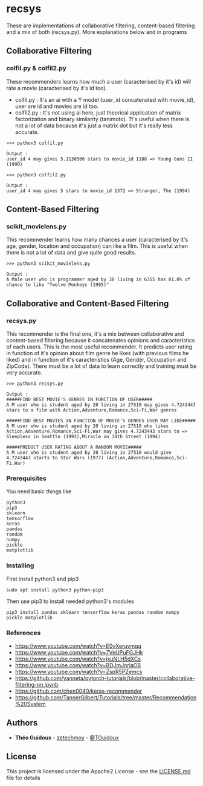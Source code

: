 # recsys

These are implementations of collaborative filtering, content-based filtering and a mix of both (recsys.py).
More explanations below and in programs

## Collaborative Filtering

### colfil.py & colfil2.py
These recommenders learns how much a user (caracterised by it's id) will rate a movie (caracterised by it's id too).

* colfil.py : It's an ai with a Y model (user_id concatenated with movie_id), user are id and movies are id too.
* colfil2.py : It's not using ai here, just theorical application of matrix factorization and binary similarity (tanimoto). Tt's useful when there is not a lot of data because it's just a matrix dot but it's really less accurate.

```
>>> python3 colfil.py

Output :
user_id 4 may gives 5.1138506 stars to movie_id 1188 => Young Guns II (1990)
```

```
>>> python3 colfil2.py

Output :
user_id 4 may gives 5 stars to movie_id 1372 => Stranger, The (1994)
```

## Content-Based Filtering

### scikit_movielens.py

This recommender learns how many chances a user (caracterised by it's age, gender, location and occupation) can like a film. This is useful when there is not a lot of data and give quite good results.

```
>>> python3 scikit_movielens.py

Output :
A Male user who is programmer aged by 30 living in 6355 has 81.0% of chance to like "Twelve Monkeys (1995)"
```

## Collaborative and Content-Based Filtering

### recsys.py
This recommender is the final one, it's a mix between collaborative and content-based filtering because it concatenates opinions and caracteristics of each users. This is the most useful recommender.
It predicts user rating in function of it's opinion about film genre he likes (with previous films he liked) and in function of it's caracteristics (Age, Gender, Occupation and ZipCode).
There must be a lot of data to learn correctly and training must be very accurate.

```
>>> python3 recsys.py

Output :
#####FIND BEST MOVIE'S GENRES IN FUNCTION OF USER#####
A M user who is student aged by 20 living in 27510 may gives 4.7243447 stars to a film with Action,Adventure,Romance,Sci-Fi,War genres

#####FIND BEST MOVIES IN FUNCTION OF MOVIE'S GENRES USER MAY LIKE#####
A M user who is student aged by 20 living in 27510 who likes Action,Adventure,Romance,Sci-Fi,War may gives 4.7243443 stars to => Sleepless in Seattle (1993),Miracle on 34th Street (1994)

#####PREDICT USER RATING ABOUT A RANDOM MOVIE#####
A M user who is student aged by 20 living in 27510 would give 4.7243443 starts to Star Wars (1977) (Action,Adventure,Romance,Sci-Fi,War)
```

### Prerequisites

You need basic things like

```
python3
pip3
sklearn
tensorflow
keras
pandas
random
numpy
pickle
matplotlib
```

### Installing

First install python3 and pip3

```
sudo apt install python3 python-pip3
```
Then use pip3 to install needed python3's modules

```
pip3 install pandas sklearn tensorflow keras pandas random numpy pickle matplotlib
```

### References
* https://www.youtube.com/watch?v=E0vXeruvmqg
* https://www.youtube.com/watch?v=7VeUPuFGJHk
* https://www.youtube.com/watch?v=jxuNLH5dXCs
* https://www.youtube.com/watch?v=BDJmJnrlaO8
* https://www.youtube.com/watch?v=ZspR5PZemcs
* https://github.com/yanneta/pytorch-tutorials/blob/master/collaborative-filtering-nn.ipynb
* https://github.com/chen0040/keras-recommender
* https://github.com/TannerGilbert/Tutorials/tree/master/Recommendation%20System


## Authors

* **Théo Guidoux** - [zetechmoy](https://github.com/zetechmoy) - [@TGuidoux](https://twitter.com/TGuidoux)

## License

This project is licensed under the Apache2 License - see the [LICENSE.md](LICENSE.md) file for details
